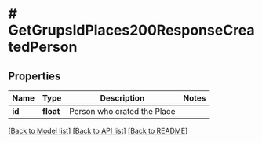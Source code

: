 # # GetGrupsIdPlaces200ResponseCreatedPerson

## Properties

Name | Type | Description | Notes
------------ | ------------- | ------------- | -------------
**id** | **float** | Person who crated the Place |

[[Back to Model list]](../../README.md#models) [[Back to API list]](../../README.md#endpoints) [[Back to README]](../../README.md)
